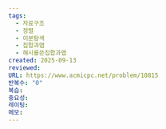```yaml
---
tags:
  - 자료구조
  - 정렬
  - 이분탐색
  - 집합과맵
  - 해시를쓴집합과맵
created: 2025-09-13
reviewed:
URL: https://www.acmicpc.net/problem/10815
반복수: "0"
복습:
중요성:
레이팅:
메모:
---
```

